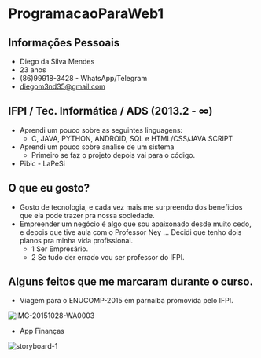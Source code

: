 # ProgramacaoParaWeb1

## Informações Pessoais
- Diego da Silva Mendes
- 23 anos
- (86)99918-3428 - WhatsApp/Telegram
- diegom3nd35@gmail.com

## IFPI / Tec. Informática / ADS (2013.2 -  ∞)
- Aprendi um pouco sobre as seguintes linguagens:
  - C, JAVA, PYTHON, ANDROID, SQL e HTML/CSS/JAVA SCRIPT 
- Aprendi um pouco sobre analise de um sistema
  - Primeiro se faz o projeto depois vai para o código.
- Pibic - LaPeSi

## O que eu gosto?
- Gosto de tecnologia, e cada vez mais me surpreendo dos beneficios que ela pode trazer pra nossa sociedade.
- Empreender um negócio é algo que sou apaixonado desde muito cedo, e depois que tive aula com o Professor Ney ... Decidi que tenho dois planos pra minha vida profissional.
  - 1 Ser Empresário.
  - 2 Se tudo der errado vou ser professor do IFPI.
  
## Alguns feitos que me marcaram durante o curso.
- Viagem para o ENUCOMP-2015 em parnaiba promovida pelo IFPI.

![IMG-20151028-WA0003](https://user-images.githubusercontent.com/33493260/54568969-0056a800-49b8-11e9-8910-73e9eac20930.jpg)


- App Finanças

![storyboard-1](https://user-images.githubusercontent.com/33493260/52680050-4aaeba00-2f1e-11e9-84f5-7489cc6cb98b.jpg)

